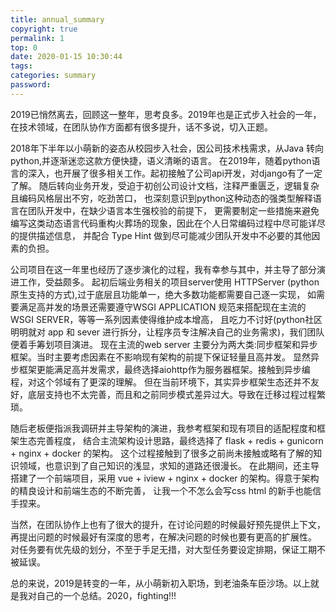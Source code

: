 ```yaml
---
title: annual_summary
copyright: true
permalink: 1
top: 0
date: 2020-01-15 10:30:44
tags: 
categories: summary
password:
---
```


2019已悄然离去，回顾这一整年，思考良多。2019年也是正式步入社会的一年，在技术领域，在团队协作方面都有很多提升，话不多说，切入正题。<!--more-->

2018年下半年以小萌新的姿态从校园步入社会，因公司技术栈需求，从Java 转向 python,并逐渐迷恋这款方便快捷，语义清晰的语言。
在2019年，随着python语言的深入，也开展了很多相关工作。起初接触了公司api开发，对django有了一定了解。
随后转向业务开发，受迫于初创公司设计文档，注释严重匮乏，逻辑复杂且编码风格层出不穷，吃劲苦口，
也深刻意识到python这种动态的强类型解释语言在团队开发中，在缺少语言本生强校验的前提下，
更需要制定一些措施来避免编写这类动态语言代码重构火葬场的现象，因此在个人日常编码过程中尽可能详尽的提供描述信息，
并配合 Type Hint 做到尽可能减少团队开发中不必要的其他因素的负担。

公司项目在这一年里也经历了逐步演化的过程，我有幸参与其中，并主导了部分演进工作，受益颇多。
起初后端业务相关的项目server使用 HTTPServer (python原生支持的方式),过于底层且功能单一，绝大多数功能都需要自己逐一实现，
如需要满足高并发的场景还需要遵守WSGI APPLICATION 规范来搭配现在主流的WSGI SERVER，等等一系列因素使得维护成本增高，
且吃力不讨好(python社区 明明就对 app 和 sever 进行拆分，让程序员专注解决自己的业务需求)，我们团队便着手筹划项目演进。
现在主流的web server 主要分为两大类:同步框架和异步框架。当时主要考虑因素在不影响现有架构的前提下保证轻量且高并发。
显然异步框架更能满足高并发需求，最终选择aiohttp作为服务器框架。接触到异步编程，对这个邻域有了更深的理解。
但在当前环境下，其实异步框架生态还并不友好，底层支持也不太完善，而且和之前同步模式差异过大。导致在迁移过程过程繁琐。

随后老板便指派我调研并主导架构的演进，我参考框架和现有项目的适配程度和框架生态完善程度，
结合主流架构设计思路，最终选择了 flask + redis + gunicorn + nginx + docker 的架构。
这个过程接触到了很多之前尚未接触或略有了解的知识领域，也意识到了自己知识的浅显，求知的道路还很漫长。
在此期间，还主导搭建了一个前端项目，采用 vue + iview + nginx + docker 的架构。得意于架构的精良设计和前端生态的不断完善，
让我一个不怎么会写css html 的新手也能信手捏来。

当然，在团队协作上也有了很大的提升，在讨论问题的时候最好预先提供上下文，再提出问题的时候最好有深度的思考，在解决问题的时候也要有更高的扩展性。
对任务要有优先级的划分，不至于手足无措，对大型任务要设定排期，保证工期不被延误。

总的来说，2019是转变的一年，从小萌新初入职场，到老油条车臣沙场。以上就是我对自己的一个总结。2020，fighting!!!







